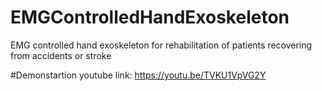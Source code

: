 # EMGControlledHandExoskeleton
EMG controlled hand exoskeleton for rehabilitation of patients recovering from accidents or stroke

#Demonstartion youtube link: https://youtu.be/TVKU1VpVG2Y
